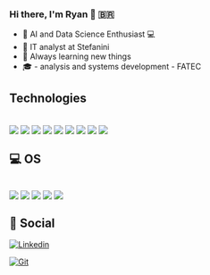 ### Hi there, I'm Ryan 👋 🇧🇷

- 🤖 AI and Data Science Enthusiast 💻
- 🔭 IT analyst at Stefanini
- 🌱 Always learning new things
- 🎓 - analysis and systems development - FATEC 

## Technologies

<DIV style="display: inline_block"><br/>
    <img align="center" alt"html5" src="https://img.shields.io/badge/HTML5-E34F26?style=for-the-badge&logo=html5&logoColor=white">
    <img align="center" alt"html5" src="https://img.shields.io/badge/CSS3-1572B6?style=for-the-badge&logo=css3&logoColor=white">
    <img align="center" alt"html5" src="https://img.shields.io/badge/JavaScript-F7DF1E?style=for-the-badge&logo=javascript&logoColor=black">
    <img align="center" alt"html5" src="https://img.shields.io/badge/Python-14354C?style=for-the-badge&logo=python&logoColor=white">
    <img align="center" alt"html5" src="https://img.shields.io/badge/C%2B%2B-00599C?style=for-the-badge&logo=c%2B%2B&logoColor=white">
    <img align="center" alt"html5" src="https://img.shields.io/badge/Java-ED8B00?style=for-the-badge&logo=openjdk&logoColor=white">
    <img align="center" alt"html5" src="https://img.shields.io/badge/R-276DC3?style=for-the-badge&logo=r&logoColor=white">
    <img align="center" alt"html5" src="https://img.shields.io/badge/PHP-777BB4?style=for-the-badge&logo=php&logoColor=white">
    <img align="center" alt"html5" src="https://img.shields.io/badge/Shell_Script-121011?style=for-the-badge&logo=gnu-bash&logoColor=white">
</DIV>

## 💻 OS

<DIV style="display: inline_block"><br/>
    <img align="center" alt"html5" src="https://img.shields.io/badge/Linux-FCC624?style=for-the-badge&logo=linux&logoColor=black">
    <img align="center" alt"html5" src="https://img.shields.io/badge/Debian-A81D33?style=for-the-badge&logo=debian&logoColor=white">
    <img align="center" alt"html5" src="https://img.shields.io/badge/Arch_Linux-1793D1?style=for-the-badge&logo=arch-linux&logoColor=white">
    <img align="center" alt"html5" src="https://img.shields.io/badge/Ubuntu-E95420?style=for-the-badge&logo=ubuntu&logoColor=white">
    <img align="center" alt"html5" src="https://img.shields.io/badge/Windows-0078D6?style=for-the-badge&logo=windows&logoColor=white">
</DIV>

## 👨 Social

[![Linkedin](https://img.shields.io/badge/LinkedIn-0077B5?style=for-the-badge&logo=linkedin&logoColor=white)](https://www.linkedin.com/in/ryan-antunes-8666531a3/)

[![Git](https://img.shields.io/badge/GitHub-100000?style=for-the-badge&logo=github&logoColor=white)](https://github.com/RyanAntunes)
